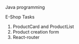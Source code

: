Java programming

E-Shop
Tasks
1. ProductCard and ProductList
2. Product creation form
3. React-router
